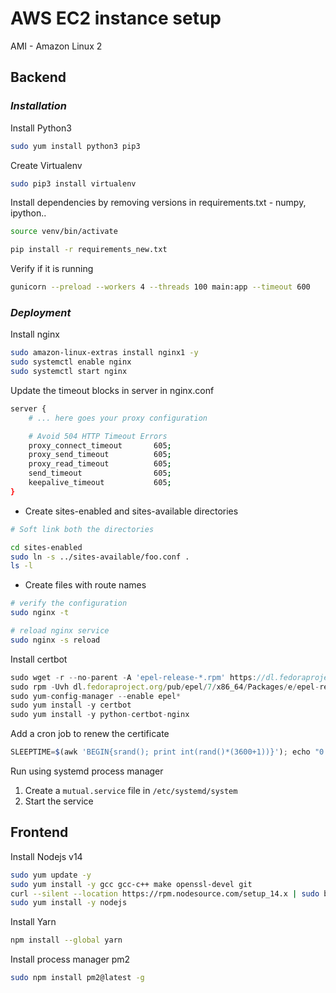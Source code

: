 # AWS EC2 instance setup

AMI - Amazon Linux 2

## **Backend**

### _Installation_

Install Python3

```bash
sudo yum install python3 pip3
```

Create Virtualenv

```bash
sudo pip3 install virtualenv
```

Install dependencies by removing versions in requirements.txt - numpy, ipython..

```bash
source venv/bin/activate

pip install -r requirements_new.txt
```

Verify if it is running

```bash
gunicorn --preload --workers 4 --threads 100 main:app --timeout 600
```

### _Deployment_

Install nginx

```bash
sudo amazon-linux-extras install nginx1 -y
sudo systemctl enable nginx
sudo systemctl start nginx
```

Update the timeout blocks in server in nginx.conf

```bash
server {
    # ... here goes your proxy configuration

    # Avoid 504 HTTP Timeout Errors
    proxy_connect_timeout       605;
    proxy_send_timeout          605;
    proxy_read_timeout          605;
    send_timeout                605;
    keepalive_timeout           605;
}
```

- Create sites-enabled and sites-available directories

```bash
# Soft link both the directories

cd sites-enabled
sudo ln -s ../sites-available/foo.conf .
ls -l
```

- Create files with route names

```bash
# verify the configuration
sudo nginx -t

# reload nginx service
sudo nginx -s reload
```

Install certbot

```jsx
sudo wget -r --no-parent -A 'epel-release-*.rpm' https://dl.fedoraproject.org/pub/epel/7/x86_64/Packages/e/
sudo rpm -Uvh dl.fedoraproject.org/pub/epel/7/x86_64/Packages/e/epel-release-*.rpm
sudo yum-config-manager --enable epel*
sudo yum install -y certbot
sudo yum install -y python-certbot-nginx
```

Add a cron job to renew the certificate

```jsx
SLEEPTIME=$(awk 'BEGIN{srand(); print int(rand()*(3600+1))}'); echo "0 0,12 * * * root sleep $SLEEPTIME && certbot renew -q" | sudo tee -a /etc/crontab > /dev/null
```

Run using systemd process manager

1. Create a `mutual.service` file in `/etc/systemd/system`
2. Start the service

## **Frontend**

Install Nodejs v14

```bash
sudo yum update -y
sudo yum install -y gcc gcc-c++ make openssl-devel git
curl --silent --location https://rpm.nodesource.com/setup_14.x | sudo bash -
sudo yum install -y nodejs

```

Install Yarn

```bash
npm install --global yarn
```

Install process manager pm2

```bash
sudo npm install pm2@latest -g
```
